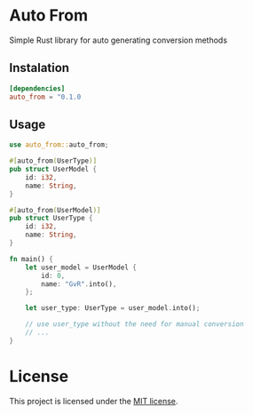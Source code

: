 # Auto From

Simple Rust library for auto generating conversion methods

## Instalation
```toml
[dependencies]
auto_from = "0.1.0
```

## Usage
```rust
use auto_from::auto_from;

#[auto_from(UserType)]
pub struct UserModel {
    id: i32,
    name: String,
}

#[auto_from(UserModel)]
pub struct UserType {
    id: i32,
    name: String,
}

fn main() {
    let user_model = UserModel {
        id: 0,
        name: "GvR".into(),
    };

    let user_type: UserType = user_model.into();

    // use user_type without the need for manual conversion
    // ...
}
```

# License
This project is licensed under the [MIT license](LICENSE).
